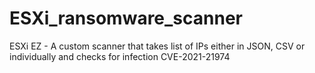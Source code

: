 # ESXi_ransomware_scanner
ESXi EZ - A custom scanner that takes list of IPs either in JSON, CSV or individually  and checks for infection CVE-2021-21974
